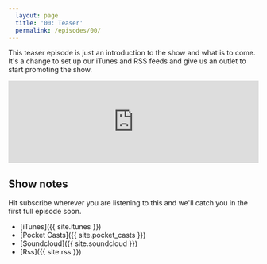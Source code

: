 ```yaml
---
  layout: page
  title: '00: Teaser'
  permalink: /episodes/00/
---
```


This teaser episode is just an introduction to the show and what is to come. It's a change to set up our iTunes and RSS feeds and give us an outlet to start promoting the show.


<iframe width="100%" height="166" scrolling="no" frameborder="no" src="https://w.soundcloud.com/player/?url=https%3A//api.soundcloud.com/tracks/311348921&amp;color=00aabb&amp;auto_play=false&amp;hide_related=false&amp;show_comments=true&amp;show_user=true&amp;show_reposts=false"></iframe>

## Show notes

Hit subscribe wherever you are listening to this and we'll catch you in the first full episode soon.

- [iTunes]({{ site.itunes }})
- [Pocket Casts]({{ site.pocket_casts }})
- [Soundcloud]({{ site.soundcloud }})
- [Rss]({{ site.rss }})
